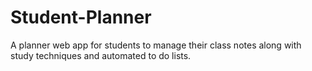 # Student-Planner
A planner web app for students to manage their class notes along with study techniques and automated to do lists.
